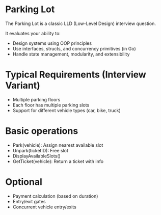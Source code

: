# Parking Lot

The Parking Lot is a classic LLD (Low-Level Design) interview question. 

It evaluates your ability to:
- Design systems using OOP principles
- Use interfaces, structs, and concurrency primitives (in Go)
- Handle state management, modularity, and extensibility

# Typical Requirements (Interview Variant)
- Multiple parking floors
- Each floor has multiple parking slots
- Support for different vehicle types (car, bike, truck)

# Basic operations
- Park(vehicle): Assign nearest available slot
- Unpark(ticketID): Free slot
- DisplayAvailableSlots()
- GetTicket(vehicle): Return a ticket with info

# Optional
- Payment calculation (based on duration)
- Entry/exit gates
- Concurrent vehicle entry/exits